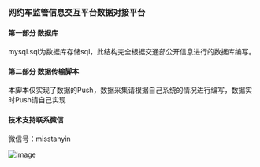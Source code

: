 ### 网约车监管信息交互平台数据对接平台

#### 第一部分 数据库

mysql.sql为数据库存储sql，此结构完全根据交通部公开信息进行的数据库编写。

#### 第二部分 数据传输脚本

本脚本仅实现了数据的Push，数据采集请根据自己系统的情况进行编写，数据实时Push请自己实现

#### 技术支持联系微信

微信号：misstanyin

![image](https://bj.bcebos.com/v1/dachefile/webimages/wximg.jpg)